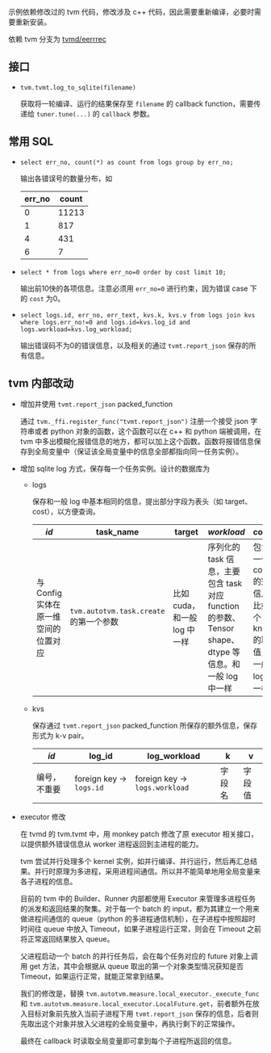 示例依赖修改过的 tvm 代码，修改涉及 c++ 代码，因此需要重新编译，必要时需要重新安装。

依赖 tvm 分支为 [tvmd/eerrrec](https://github.com/huochaitiantang/tvmd/tree/errec)

## 接口

* `tvm.tvmt.log_to_sqlite(filename)`

    获取将一轮编译、运行的结果保存至 `filename` 的 callback function，需要传递给 `tuner.tune(...)` 的 `callback` 参数。

## 常用 SQL

* `select err_no, count(*) as count from logs group by err_no;`

    输出各错误号的数量分布，如

    | err_no | count |
    |--------|-------|
    | 0	| 11213	|
    | 1	| 817	|
    | 4	| 431	|
    | 6	| 7     |

* `select * from logs where err_no=0 order by cost limit 10;`

    输出前10快的各项信息。注意必须用 `err_no=0` 进行约束，因为错误 case 下的 `cost` 为0。

* `select logs.id, err_no, err_text, kvs.k, kvs.v from logs join kvs where logs.err_no!=0 and logs.id=kvs.log_id and logs.workload=kvs.log_workload;`

    输出错误码不为0的错误信息，以及相关的通过 `tvmt.report_json` 保存的所有信息。


## tvm 内部改动

* 增加并使用 `tvmt.report_json` packed_function

    通过 `tvm._ffi.register_func("tvmt.report_json")` 注册一个接受 json 字符串或者 python 对象的函数，这个函数可以在 c++ 和 python 端被调用，在 tvm 中多出模糊化报错信息的地方，都可以加上这个函数。函数将报错信息保存到全局变量中（保证该全局变量中的信息全部都指向同一任务实例）。

* 增加 sqlite log 方式，保存每一个任务实例。设计的数据库为
    * logs

        保存和一般 log 中基本相同的信息，提出部分字段为表头（如 target、cost），以方便查询。

        | *id* | task_name | target | *workload* | config | err_no | cost | err_text |
        |------|-----------|--------|------------|--------|--------|------|----------|
        | 与 Config 实体在原一维空间的位置对应 | `tvm.autotvm.task.create` 的第一个参数 | 比如 cuda，和一般 log 中一样 | 序列化的 task 信息，主要包含 task 对应 function 的参数、Tensor shape、dtype 等信息。和一般 log 中一样 | 包含了一个 config 的完整信息，比如各个 knob 的取值，和一般 log 中一样 | 错误编号，参考 #1 中的总结 | 去掉最快、最慢后的平均 cost | 报错信息，和一般 log 中一样（不一定完整） |

    * kvs

        保存通过 `tvmt.report_json` packed_function 所保存的额外信息，保存形式为 k-v pair。

        | *id* | log_id | log_workload | k | v |
        |------|--------|--------------|---|---|
        | 编号，不重要 | foreign key -> `logs.id` | foreign key -> `logs.workload` | 字段名 | 字段值 |

* executor 修改

    在 tvmd 的 tvm.tvmt 中，用 monkey patch 修改了原 executor 相关接口，以提供额外错误信息从 worker 进程返回到主进程的能力。

    tvm 尝试并行处理多个 kernel 实例，如并行编译、并行运行，然后再汇总结果。并行时原理为多进程，采用进程间通信。所以并不能简单地用全局变量来各子进程的信息。

    目前的 tvm 中的 Builder、Runner 内部都使用 Executor 来管理多进程任务的派发和返回结果的聚集。对于每一个 batch 的 input，都为其建立一个用来做进程间通信的 queue（python 的多进程通信机制），在子进程中按照超时时间往 queue 中放入 Timeout，如果子进程运行正常，则会在 Timeout 之前将正常返回结果放入 queue。

    父进程启动一个 batch 的并行任务后，会在每个任务对应的 future 对象上调用 get 方法，其中会根据从 queue 取出的第一个对象类型情况获知是否 Timeout，如果运行正常，就能正常拿到结果。

    我们的修改是，替换 `tvm.autotvm.measure.local_executor._execute_func` 和 `tvm.autotvm.measure.local_executor.LocalFuture.get`，前者额外在放入目标对象前先放入当前子进程下用 `tvmt.report_json` 保存的信息，后者则先取出这个对象并放入父进程的全局变量中，再执行剩下的正常操作。

    最终在 callback 时读取全局变量即可拿到每个子进程所返回的信息。